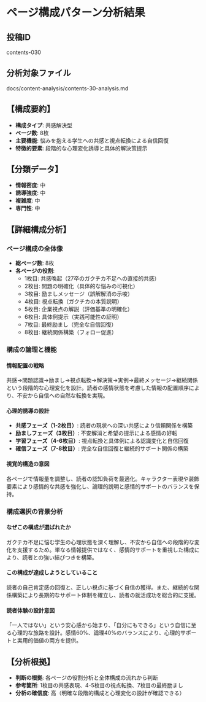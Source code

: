 # ページ構成パターン分析結果

## 投稿ID
contents-030

## 分析対象ファイル
docs/content-analysis/contents-30-analysis.md

## 【構成要約】
- **構成タイプ**: 共感解決型
- **ページ数**: 8枚
- **主要機能**: 悩みを抱える学生への共感と視点転換による自信回復
- **特徴的要素**: 段階的な心理変化誘導と具体的解決策提示

## 【分類データ】
- **情報密度**: 中
- **誘導強度**: 中
- **複雑度**: 中
- **専門性**: 中

## 【詳細構成分析】

### ページ構成の全体像
- **総ページ数**: 8枚
- **各ページの役割**:
  - 1枚目: 共感喚起（27卒のガクチカ不足への直接的共感）
  - 2枚目: 問題の明確化（具体的な悩みの可視化）
  - 3枚目: 励ましメッセージ（誤解解消の示唆）
  - 4枚目: 視点転換（ガクチカの本質説明）
  - 5枚目: 企業視点の解説（評価基準の明確化）
  - 6枚目: 具体例提示（実践可能性の証明）
  - 7枚目: 最終励まし（完全な自信回復）
  - 8枚目: 継続関係構築（フォロー促進）

### 構成の論理と機能

#### 情報配置の戦略
共感→問題認識→励まし→視点転換→解決策→実例→最終メッセージ→継続関係という段階的な心理変化を設計。読者の感情状態を考慮した情報の配置順序により、不安から自信への自然な転換を実現。

#### 心理的誘導の設計
- **共感フェーズ（1-2枚目）**: 読者の現状への深い共感により信頼関係を構築
- **励ましフェーズ（3枚目）**: 不安解消と希望の提示による感情の好転
- **学習フェーズ（4-6枚目）**: 視点転換と具体例による認識変化と自信回復
- **確信フェーズ（7-8枚目）**: 完全な自信回復と継続的サポート関係の構築

#### 視覚的構造の意図
各ページで情報量を調整し、読者の認知負荷を最適化。キャラクター表現や装飾要素により感情的な共感を強化し、論理的説明と感情的サポートのバランスを保持。

### 構成選択の背景分析

#### なぜこの構成が選ばれたか
ガクチカ不足に悩む学生の心理状態を深く理解し、不安から自信への段階的な変化を支援するため。単なる情報提供ではなく、感情的サポートを重視した構成により、読者との強い結びつきを構築。

#### この構成が達成しようとしていること
読者の自己肯定感の回復と、正しい視点に基づく自信の獲得。また、継続的な関係構築により長期的なサポート体制を確立し、読者の就活成功を総合的に支援。

#### 読者体験の設計意図
「一人ではない」という安心感から始まり、「自分にもできる」という自信に至る心理的な旅路を設計。感情60%、論理40%のバランスにより、心理的サポートと実用的価値の両方を提供。

## 【分析根拠】
- **判断の根拠**: 各ページの役割分析と全体構成の流れから判断
- **参考箇所**: 1枚目の共感表現、4-5枚目の視点転換、7枚目の最終励まし
- **分析の確信度**: 高（明確な段階的構成と心理変化の設計が確認できる）